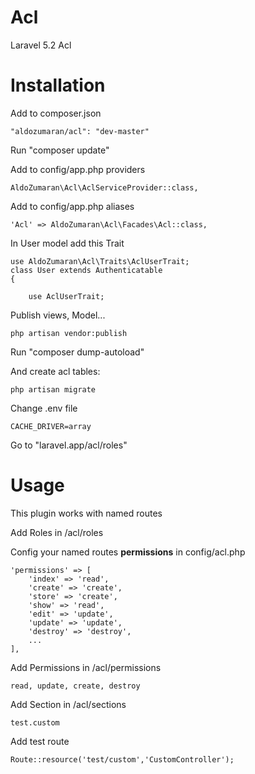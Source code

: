 # Acl
Laravel 5.2 Acl

# Installation

Add to composer.json
    
    "aldozumaran/acl": "dev-master"
    
Run
    "composer update"
    
Add to config/app.php providers


    AldoZumaran\Acl\AclServiceProvider::class,
          

Add to config/app.php aliases
        
          
    'Acl' => AldoZumaran\Acl\Facades\Acl::class,


In User model add this Trait

    use AldoZumaran\Acl\Traits\AclUserTrait;
    class User extends Authenticatable
    {
    
        use AclUserTrait;
     
Publish views, Model...

    php artisan vendor:publish
    
Run "composer dump-autoload"

And create acl tables:
    
    php artisan migrate

Change .env file 

    CACHE_DRIVER=array
    

Go to "laravel.app/acl/roles"

# Usage

This plugin works with named routes

Add Roles in /acl/roles

Config your named routes <b>permissions</b> in config/acl.php

    'permissions' => [
        'index' => 'read',
        'create' => 'create',
        'store' => 'create',
        'show' => 'read',
        'edit' => 'update',
        'update' => 'update',
        'destroy' => 'destroy',
        ...
    ],
    
Add Permissions in /acl/permissions

    read, update, create, destroy
    
Add Section in /acl/sections

    test.custom

Add test route 

    Route::resource('test/custom','CustomController');
    
    
